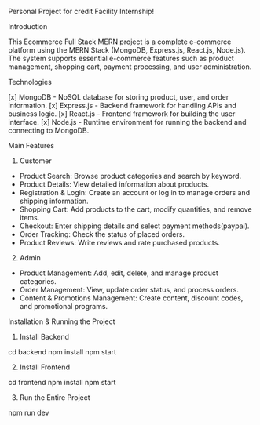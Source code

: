 Personal Project for credit Facility Internship!

Introduction

This Ecommerce Full Stack MERN project is a complete e-commerce platform using the MERN Stack (MongoDB, Express.js, React.js, Node.js). The system supports essential e-commerce features such as product management, shopping cart, payment processing, and user administration.

Technologies

[x] MongoDB - NoSQL database for storing product, user, and order information.
[x] Express.js - Backend framework for handling APIs and business logic.
[x] React.js - Frontend framework for building the user interface.
[x] Node.js - Runtime environment for running the backend and connecting to MongoDB.

Main Features

1. Customer
   
- Product Search: Browse product categories and search by keyword.
- Product Details: View detailed information about products.
- Registration & Login: Create an account or log in to manage orders and shipping information.
- Shopping Cart: Add products to the cart, modify quantities, and remove items.
- Checkout: Enter shipping details and select payment methods(paypal).
- Order Tracking: Check the status of placed orders.
- Product Reviews: Write reviews and rate purchased products.

2. Admin

- Product Management: Add, edit, delete, and manage product categories.
- Order Management: View, update order status, and process orders.
- Content & Promotions Management: Create content, discount codes, and promotional programs.

Installation & Running the Project

1. Install Backend

cd backend
npm install
npm start

2. Install Frontend

cd frontend
npm install
npm start

3. Run the Entire Project

npm run dev
